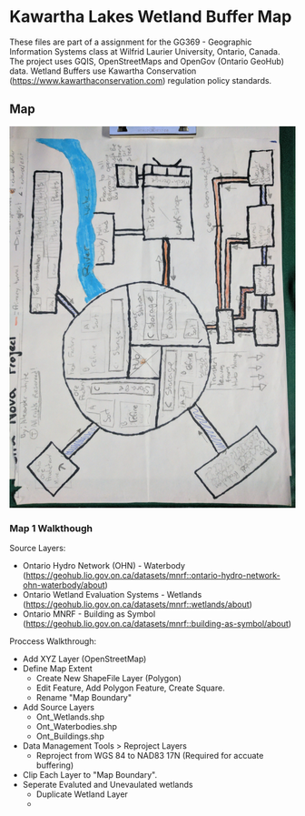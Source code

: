 # Kawartha Lakes Wetland Buffer Map

These files are part of a assignment for the GG369 - Geographic Information Systems class at Wilfrid Laurier University, Ontario, Canada. The project uses GQIS, OpenStreetMaps and OpenGov (Ontario GeoHub) data. Wetland Buffers use Kawartha Conservation (https://www.kawarthaconservation.com) regulation policy standards. 



## Map
![GG369 Map 1](TestImage.jpg)

### Map 1 Walkthough

Source Layers:
- Ontario Hydro Network (OHN) - Waterbody (https://geohub.lio.gov.on.ca/datasets/mnrf::ontario-hydro-network-ohn-waterbody/about)
- Ontario Wetland Evaluation Systems - Wetlands (https://geohub.lio.gov.on.ca/datasets/mnrf::wetlands/about)
- Ontario MNRF - Building as Symbol (https://geohub.lio.gov.on.ca/datasets/mnrf::building-as-symbol/about)

Proccess Walkthrough:
- Add XYZ Layer (OpenStreetMap)
- Define Map Extent
     - Create New ShapeFile Layer (Polygon)
     - Edit Feature, Add Polygon Feature, Create Square.
     - Rename "Map Boundary"
- Add Source Layers
    - Ont_Wetlands.shp
    - Ont_Waterbodies.shp
    - Ont_Buildings.shp
- Data Management Tools > Reproject Layers
    - Reproject from WGS 84 to NAD83 17N (Required for accuate buffering)
- Clip Each Layer to "Map Boundary".
- Seperate Evaluted and Unevaulated wetlands
    - Duplicate Wetland Layer
    - 